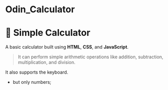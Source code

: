 # Odin_Calculator

# 🧮 Simple Calculator

A basic calculator built using **HTML**, **CSS**, and **JavaScript**. 

> It can perform simple arithmetic operations like addition, subtraction, multiplication, and division.

It also supports the keyboard. 
- but only numbers; 



